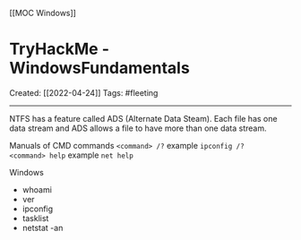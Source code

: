 [[MOC Windows]]

# TryHackMe - WindowsFundamentals
Created:  [[2022-04-24]]
Tags: #fleeting  

---
NTFS has a feature called ADS (Alternate Data Steam). 
Each file has one data stream and ADS allows a file to have more than one data stream. 




Manuals of CMD commands 
`<command> /?` example `ipconfig /?`  
`<command> help` example `net help`



Windows
-   whoami
-   ver
-   ipconfig
-   tasklist
-   netstat -an






